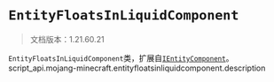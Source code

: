 # `EntityFloatsInLiquidComponent`

> 文档版本：1.21.60.21

`EntityFloatsInLiquidComponent`类，扩展自[`IEntityComponent`](./ientitycomponent.md)。script_api.mojang-minecraft.entityfloatsinliquidcomponent.description
